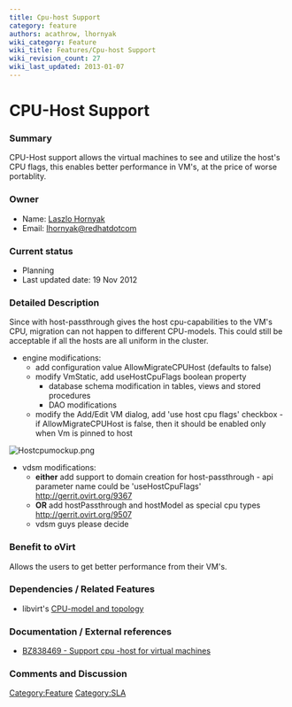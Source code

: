 ```yaml
---
title: Cpu-host Support
category: feature
authors: acathrow, lhornyak
wiki_category: Feature
wiki_title: Features/Cpu-host Support
wiki_revision_count: 27
wiki_last_updated: 2013-01-07
---
```


# CPU-Host Support

### Summary

CPU-Host support allows the virtual machines to see and utilize the host's CPU flags, this enables better performance in VM's, at the price of worse portablity.

### Owner

*   Name: [ Laszlo Hornyak](User:Lhornyak)
*   Email: <lhornyak@redhatdotcom>

### Current status

*   Planning
*   Last updated date: 19 Nov 2012

### Detailed Description

Since with host-passthrough gives the host cpu-capabilities to the VM's CPU, migration can not happen to different CPU-models. This could still be acceptable if all the hosts are all uniform in the cluster.

*   engine modifications:
    -   add configuration value AllowMigrateCPUHost (defaults to false)
    -   modify VmStatic, add useHostCpuFlags boolean property
        -   database schema modification in tables, views and stored procedures
        -   DAO modifications
    -   modify the Add/Edit VM dialog, add 'use host cpu flags' checkbox - if AllowMigrateCPUHost is false, then it should be enabled only when Vm is pinned to host

![](Hostcpumockup.png "Hostcpumockup.png")

*   vdsm modifications:
    -   **either** add support to domain creation for host-passthrough - api parameter name could be 'useHostCpuFlags' <http://gerrit.ovirt.org/9367>
    -   **OR** add hostPassthrough and hostModel as special cpu types <http://gerrit.ovirt.org/9507>
    -   vdsm guys please decide

### Benefit to oVirt

Allows the users to get better performance from their VM's.

### Dependencies / Related Features

*   libvirt's [CPU-model and topology](http://libvirt.org/formatdomain.html#elementsCPU)

### Documentation / External references

*   [BZ838469 - Support cpu -host for virtual machines](https://bugzilla.redhat.com/show_bug.cgi?id=838469)

### Comments and Discussion

<Category:Feature> <Category:SLA>
